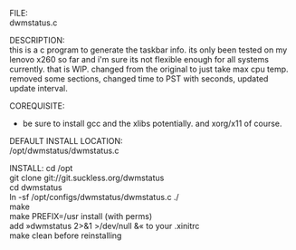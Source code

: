 FILE:  
dwmstatus.c

DESCRIPTION:  
this is a c program to generate the taskbar info. its only been tested on my  
lenovo x260 so far and i'm sure its not flexible enough for all systems  
currently. that is WIP. changed from the original to just take max cpu temp.  
removed some sections, changed time to PST with seconds, updated update interval.  


COREQUISITE:  
* be sure to install gcc and the xlibs potentially. and xorg/x11 of course.

DEFAULT INSTALL LOCATION:  
/opt/dwmstatus/dwmstatus.c  

INSTALL: 
cd /opt  
git clone git://git.suckless.org/dwmstatus  
cd dwmstatus  
ln -sf /opt/configs/dwmstatus/dwmstatus.c ./  
make  
make PREFIX=/usr install (with perms)  
add »dwmstatus 2>&1 >/dev/null &« to your .xinitrc  
make clean before reinstalling  

